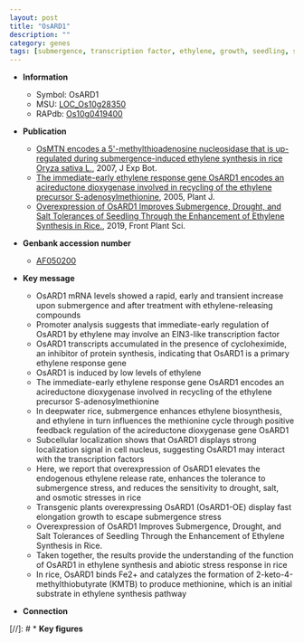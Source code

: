 ```yaml
---
layout: post
title: "OsARD1"
description: ""
category: genes
tags: [submergence, transcription factor, ethylene, growth, seedling, salt, tolerance, abiotic stress, salt tolerance, stress, biotic stress, stress response]
---
```


* **Information**  
    + Symbol: OsARD1  
    + MSU: [LOC_Os10g28350](http://rice.plantbiology.msu.edu/cgi-bin/ORF_infopage.cgi?orf=LOC_Os10g28350)  
    + RAPdb: [Os10g0419400](http://rapdb.dna.affrc.go.jp/viewer/gbrowse_details/irgsp1?name=Os10g0419400)  

* **Publication**  
    + [OsMTN encodes a 5'-methylthioadenosine nucleosidase that is up-regulated during submergence-induced ethylene synthesis in rice Oryza sativa L.](http://www.ncbi.nlm.nih.gov/pubmed?term=OsMTN+encodes+a+5'-methylthioadenosine+nucleosidase+that+is+up-regulated+during+submergence-induced+ethylene+synthesis+in+rice+Oryza+sativa+L.%5BTitle%5D), 2007, J Exp Bot.
    + [The immediate-early ethylene response gene OsARD1 encodes an acireductone dioxygenase involved in recycling of the ethylene precursor S-adenosylmethionine](http://www.ncbi.nlm.nih.gov/pubmed?term=The+immediate-early+ethylene+response+gene+OsARD1+encodes+an+acireductone+dioxygenase+involved+in+recycling+of+the+ethylene+precursor+S-adenosylmethionine%5BTitle%5D), 2005, Plant J.
    + [Overexpression of OsARD1 Improves Submergence, Drought, and Salt Tolerances of Seedling Through the Enhancement of Ethylene Synthesis in Rice.](http://www.ncbi.nlm.nih.gov/pubmed?term=Overexpression+of+OsARD1+Improves+Submergence,+Drought,+and+Salt+Tolerances+of+Seedling+Through+the+Enhancement+of+Ethylene+Synthesis+in+Rice.%5BTitle%5D), 2019, Front Plant Sci.

* **Genbank accession number**  
    + [AF050200](http://www.ncbi.nlm.nih.gov/nuccore/AF050200)

* **Key message**  
    + OsARD1 mRNA levels showed a rapid, early and transient increase upon submergence and after treatment with ethylene-releasing compounds
    + Promoter analysis suggests that immediate-early regulation of OsARD1 by ethylene may involve an EIN3-like transcription factor
    + OsARD1 transcripts accumulated in the presence of cycloheximide, an inhibitor of protein synthesis, indicating that OsARD1 is a primary ethylene response gene
    + OsARD1 is induced by low levels of ethylene
    + The immediate-early ethylene response gene OsARD1 encodes an acireductone dioxygenase involved in recycling of the ethylene precursor S-adenosylmethionine
    + In deepwater rice, submergence enhances ethylene biosynthesis, and ethylene in turn influences the methionine cycle through positive feedback regulation of the acireductone dioxygenase gene OsARD1
    + Subcellular localization shows that OsARD1 displays strong localization signal in cell nucleus, suggesting OsARD1 may interact with the transcription factors
    + Here, we report that overexpression of OsARD1 elevates the endogenous ethylene release rate, enhances the tolerance to submergence stress, and reduces the sensitivity to drought, salt, and osmotic stresses in rice
    + Transgenic plants overexpressing OsARD1 (OsARD1-OE) display fast elongation growth to escape submergence stress
    + Overexpression of OsARD1 Improves Submergence, Drought, and Salt Tolerances of Seedling Through the Enhancement of Ethylene Synthesis in Rice.
    + Taken together, the results provide the understanding of the function of OsARD1 in ethylene synthesis and abiotic stress response in rice
    + In rice, OsARD1 binds Fe2+ and catalyzes the formation of 2-keto-4-methylthiobutyrate (KMTB) to produce methionine, which is an initial substrate in ethylene synthesis pathway

* **Connection**  

[//]: # * **Key figures**  


